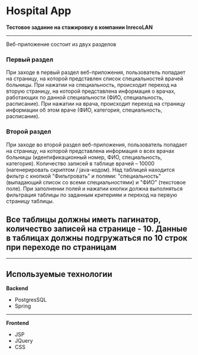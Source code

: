 # Hospital App

**Тестовое задание на стажировку в компании InrecoLAN**

---

Веб-приложение состоит из двух разделов

### Первый раздел

При заходе в первый раздел веб-приложения, пользователь попадает на страницу, на которой представлен список специальностей врачей больницы. При нажатии на специальность, происходит переход на вторую страницу, на которой представлена информация о врачах, работающих по данной специальности (ФИО, специальность, расписание). При нажатии на врача, происходит переход на страницу информации об этом враче (ФИО, категория, специальность, расписание).

### Второй раздел

При заходе во второй раздел веб-приложения, пользователь попадает на страницу, на которой представлена информация о всех врачах больницы (идентификационный номер, ФИО, специальность, категория). Количество записей в таблице врачей – 10000 (нагенерировать скриптом / java-кодом). Над таблицей находится фильтр с кнопкой "Фильтровать" и полями: "специальность" (выпадающий список со всеми специальностями) и "ФИО" (текстовое поле). При заполнении полей и нажатии кнопки должна выполняться фильтрация таблицы по заданным критериям и переход на первую страницу таблицы.

## **Все таблицы должны иметь пагинатор, количество записей на странице - 10. Данные в таблицах должны подгружаться по 10 строк при переходе по страницам**

---

## Используемые технологии

**Backend**

- PostgresSQL
- Spring

---

**Frontend**

- JSP
- JQuery
- CSS
